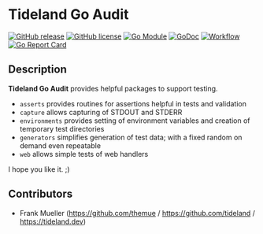 # Tideland Go Audit

[![GitHub release](https://img.shields.io/github/release/tideland/go-audit.svg)](https://github.com/tideland/go-audit)
[![GitHub license](https://img.shields.io/badge/license-New%20BSD-blue.svg)](https://raw.githubusercontent.com/tideland/go-audit/master/LICENSE)
[![Go Module](https://img.shields.io/github/go-mod/go-version/tideland/go-audit)](https://github.com/tideland/go-audit/blob/master/go.mod)
[![GoDoc](https://godoc.org/tideland.dev/go/audit?status.svg)](https://pkg.go.dev/mod/tideland.dev/go/audit?tab=packages)
[![Workflow](https://github.com/tideland/go-audit/actions/workflows/build.yml/badge.svg)](https://github.com/tideland/go-audit/actions/)
[![Go Report Card](https://goreportcard.com/badge/github.com/tideland/go-audit)](https://goreportcard.com/report/tideland.dev/go/audit)

## Description

**Tideland Go Audit** provides helpful packages to support testing.

* `asserts` provides routines for assertions helpful in tests and validation
* `capture` allows capturing of STDOUT and STDERR
* `environments` provides setting of environment variables and creation of temporary test directories
* `generators` simplifies generation of test data; with a fixed random on demand even repeatable
* `web` allows simple tests of web handlers

I hope you like it. ;)

## Contributors

- Frank Mueller (https://github.com/themue / https://github.com/tideland / https://tideland.dev)

